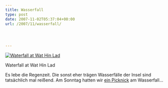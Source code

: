 ```yaml
---
title: Wasserfall
type: post
date: 2007-11-02T05:37:04+00:00
url: /2007/11/wasserfall/




---
```

<div class="flickr">
  <a href="http://www.flickr.com/photos/schreibblogade/1830246323/" title="Waterfall at Wat Hin Lad"><img src="//farm3.static.flickr.com/2252/1830246323_02305259b1.jpg" alt="Waterfall at Wat Hin Lad" /></a></p>

  <p>
    Waterfall at Wat Hin Lad
  </p>
</div>

Es lebe die Regenzeit. Die sonst eher trägen Wasserfälle der Insel sind tatsächlich mal reißend. Am Sonntag hatten wir [ein Picknick][1] am Wasserfall...

 [1]: http://flickr.com/photos/schreibblogade/1830277067/
